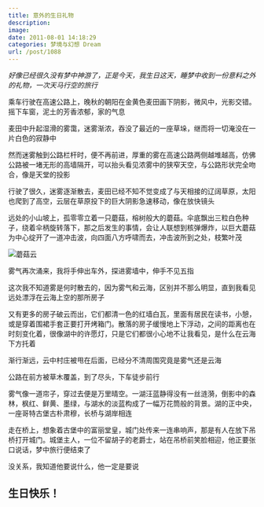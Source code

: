 ```yaml
---
title: 意外的生日礼物
description: 
image: 
date: 2011-08-01 14:18:29
categories: 梦境与幻想 Dream
url: /post/1088
---
```


_好像已经很久没有梦中神游了，正是今天，我生日这天，睡梦中收到一份意料之外的礼物，一次天马行空的旅行_

乘车行驶在高速公路上，晚秋的朝阳在金黄色麦田画下阴影，微风中，光影交错。摇下车窗，泥土的芳香浓郁，家的气息

麦田中升起湿滑的雾霭，迷雾渐浓，吞没了最近的一座草垛，继而将一切淹没在一片白色的寂静中

然而迷雾触到公路栏杆时，便不再前进，厚重的雾在高速公路两侧越堆越高，仿佛公路被一堵无形的高墙隔开，可以抬头看见浓雾中的狭窄天空，与公路形状完全吻合，像是天堂的投影

行驶了很久，迷雾逐渐散去，麦田已经不知不觉变成了与天相接的辽阔草原，太阳也爬到了高空，云层在草原投下的巨大阴影急速移动，像在放快镜头

远处的小山坡上，孤零零立着一只蘑菇，榕树般大的蘑菇。伞底飘出三粒白色种子，绕着伞柄旋转落下，那之后发生的事情，会让人联想到核弹爆炸，以巨大蘑菇为中心绽开了一道冲击波，向四面八方呼啸而去，冲击波所到之处，枝繁叶茂

![](https://cdn.victor42.work/posts/2011-08/08-01/1.jpg "蘑菇云")

雾气再次涌来，我将手伸出车外，探进雾墙中，伸手不见五指

这次我不知道雾是何时散去的，因为雾气和云海，区别并不那么明显，直到我看见远处漂浮在云海上空的那所房子

又有更多的房子破云而出，它们都清一色的红墙白瓦，里面有居民在读书，小憩，或是穿着围裙手套正要打开烤箱门。散落的房子缓慢地上下浮动，之间的距离也在时刻变化着，很像湖中的许愿灯，只是它们都很小心地不让我看见，是什么在云海下方托着

渐行渐远，云中村庄被甩在后面，已经分不清周围究竟是雾气还是云海

公路在前方被草木覆盖，到了尽头，下车徒步前行

雾气像一道帘子，穿过去便是万里晴空。一湖汪蓝静得没有一丝涟漪，倒影中的森林，枫红、鲜黄、墨绿，与湖水的淡蓝构成了一幅万花筒般的背景。湖的正中央，一座哥特古堡古朴肃穆，长桥与湖岸相连

走在桥上，想象着古堡中的富丽堂皇，城门处传来一连串响声，那是有人在放下吊桥打开城门。城堡主人，一位不留胡子的老爵士，站在吊桥前笑脸相迎，他正要张口说话，梦中旅行便结束了

没关系，我知道他要说什么，他一定是要说

## 生日快乐！